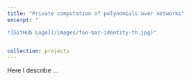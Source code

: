 ```yaml
---
title: "Private computation of polynomials over networks"
excerpt: " 

![GitHub Logo](/images/foo-bar-identity-th.jpg)"


collection: projects
---
```


Here I describe ... 